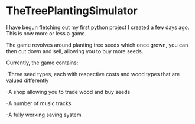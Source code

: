 # TheTreePlantingSimulator
I have begun fletching out my first python project I created a few days ago. This is now more or less a game.

The game revolves around planting tree seeds which once grown, you can then cut down and sell, allowing you to buy more seeds.

Currently, the game contains:

-Three seed types, each with respective costs and wood types that are valued differently

-A shop allowing you to trade wood and buy seeds

-A number of music tracks

-A fully working saving system
